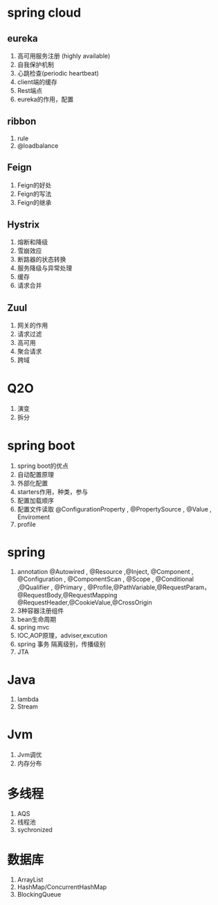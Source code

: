 # spring cloud
## eureka  
1. 高可用服务注册 (highly available)
2. 自我保护机制
3. 心跳检查(periodic heartbeat)
4. client端的缓存
5. Rest端点
6. eureka的作用，配置

## ribbon
1. rule
2. @loadbalance

## Feign
1. Feign的好处
2. Feign的写法
3. Feign的继承

## Hystrix
1. 熔断和降级
2. 雪崩效应
3. 断路器的状态转换
4. 服务降级与异常处理
5. 缓存
6. 请求合并

## Zuul
1. 网关的作用
2. 请求过滤
3. 高可用
4. 聚合请求
5. 跨域

# Q2O
1. 演变
2. 拆分

# spring boot
1. spring boot的优点
2. 自动配置原理
3. 外部化配置
4. starters作用，种类，参与
5. 配置加载顺序
6. 配置文件读取 @ConfigurationProperty , @PropertySource , @Value , Enviroment
7. profile

# spring
1. annotation @Autowired , @Resource ,@Inject, @Component , @Configuration , 
@ComponentScan , @Scope  , @Conditional ,@Qualifier , @Primary , @Profile,@PathVariable,@RequestParam，@RequestBody,@RequestMapping
@RequestHeader,@CookieValue,@CrossOrigin
2. 3种容器注册组件 
3. bean生命周期
4. spring mvc
5. IOC,AOP原理，adviser,excution
6. spring 事务 隔离级别，传播级别
7. JTA

# Java
1. lambda
2. Stream

# Jvm
1. Jvm调优
2. 内存分布

# 多线程
1. AQS
2. 线程池
3. sychronized

# 数据库
1. ArrayList
2. HashMap/ConcurrentHashMap
3. BlockingQueue

